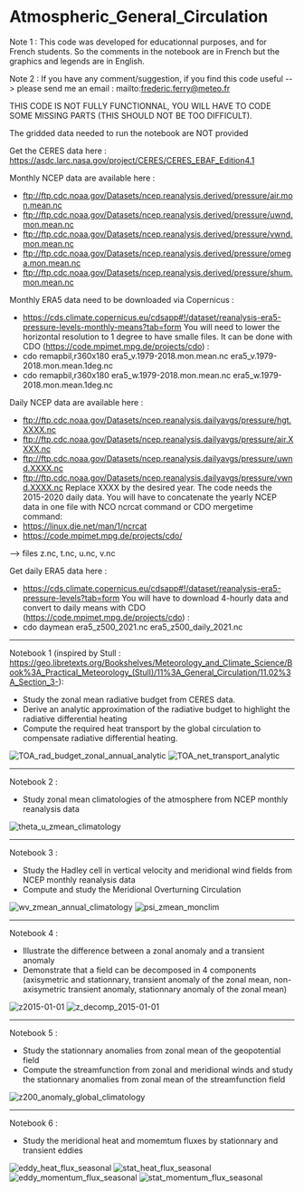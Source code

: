 # Atmospheric_General_Circulation

Note 1 : This code was developed for educationnal purposes, and for French students. So the comments in the notebook are in French but the graphics and legends are in English.

Note 2 : If you have any comment/suggestion, if you find this code useful --> please send me an email : mailto:frederic.ferry@meteo.fr

THIS CODE IS NOT FULLY FUNCTIONNAL, YOU WILL HAVE TO CODE SOME MISSING PARTS (THIS SHOULD NOT BE TOO DIFFICULT).

The gridded data needed to run the notebook are NOT provided

Get the CERES data here : https://asdc.larc.nasa.gov/project/CERES/CERES_EBAF_Edition4.1

Monthly NCEP data are available here :
- ftp://ftp.cdc.noaa.gov/Datasets/ncep.reanalysis.derived/pressure/air.mon.mean.nc
- ftp://ftp.cdc.noaa.gov/Datasets/ncep.reanalysis.derived/pressure/uwnd.mon.mean.nc
- ftp://ftp.cdc.noaa.gov/Datasets/ncep.reanalysis.derived/pressure/vwnd.mon.mean.nc
- ftp://ftp.cdc.noaa.gov/Datasets/ncep.reanalysis.derived/pressure/omega.mon.mean.nc
- ftp://ftp.cdc.noaa.gov/Datasets/ncep.reanalysis.derived/pressure/shum.mon.mean.nc

Monthly ERA5 data need to be downloaded via Copernicus :
- https://cds.climate.copernicus.eu/cdsapp#!/dataset/reanalysis-era5-pressure-levels-monthly-means?tab=form
You will need to lower the horizontal resolution to 1 degree to have smalle files. It can be done with CDO (https://code.mpimet.mpg.de/projects/cdo) :
- cdo remapbil,r360x180 era5_v.1979-2018.mon.mean.nc era5_v.1979-2018.mon.mean.1deg.nc
- cdo remapbil,r360x180 era5_w.1979-2018.mon.mean.nc era5_w.1979-2018.mon.mean.1deg.nc

Daily NCEP data are available here :
- ftp://ftp.cdc.noaa.gov/Datasets/ncep.reanalysis.dailyavgs/pressure/hgt.XXXX.nc
- ftp://ftp.cdc.noaa.gov/Datasets/ncep.reanalysis.dailyavgs/pressure/air.XXXX.nc
- ftp://ftp.cdc.noaa.gov/Datasets/ncep.reanalysis.dailyavgs/pressure/uwnd.XXXX.nc
- ftp://ftp.cdc.noaa.gov/Datasets/ncep.reanalysis.dailyavgs/pressure/vwnd.XXXX.nc
Replace XXXX by the desired year. The code needs the 2015-2020 daily data. You will have to concatenate the yearly NCEP data in one file with NCO ncrcat command or CDO mergetime command:
- https://linux.die.net/man/1/ncrcat
- https://code.mpimet.mpg.de/projects/cdo/

--> files z.nc, t.nc, u.nc, v.nc

Get daily ERA5 data here :
- https://cds.climate.copernicus.eu/cdsapp#!/dataset/reanalysis-era5-pressure-levels?tab=form
You will have to download 4-hourly data and convert to daily means with CDO (https://code.mpimet.mpg.de/projects/cdo) :
- cdo daymean era5_z500_2021.nc era5_z500_daily_2021.nc

--------------------------------------------------------------------------------------------------------------------------------------------------

Notebook 1 (inspired by Stull : https://geo.libretexts.org/Bookshelves/Meteorology_and_Climate_Science/Book%3A_Practical_Meteorology_(Stull)/11%3A_General_Circulation/11.02%3A_Section_3-):
- Study the zonal mean radiative budget from CERES data.
- Derive an analytic approximation of the radiative budget to highlight the radiative differential heating
- Compute the required heat transport by the global circulation to compensate radiative differential heating.

![TOA_rad_budget_zonal_annual_analytic](https://user-images.githubusercontent.com/76565450/196165672-c83ad076-ba6a-4d8d-8cfe-d072f65c5645.png)
![TOA_net_transport_analytic](https://user-images.githubusercontent.com/76565450/196167592-85b7adb2-03a3-4783-b2f7-99496103b92b.png)


--------------------------------------------------------------------------------------------------------------------------------------------------

Notebook 2 : 
- Study zonal mean climatologies of the atmosphere from NCEP monthly reanalysis data

![theta_u_zmean_climatology](https://user-images.githubusercontent.com/76565450/196964611-b008b0eb-b826-4b67-bfad-30d54765d525.png)

--------------------------------------------------------------------------------------------------------------------------------------------------

Notebook 3 : 
- Study the Hadley cell in vertical velocity and meridional wind fields from NCEP monthly reanalysis data
- Compute and study the Meridional Overturning Circulation

![wv_zmean_annual_climatology](https://user-images.githubusercontent.com/76565450/198372627-21656062-27d1-4c24-92ae-cc54ef56a7bd.png)
![psi_zmean_monclim](https://user-images.githubusercontent.com/76565450/198372514-cf4f670e-3111-4d30-89f0-632526fac01b.gif)

--------------------------------------------------------------------------------------------------------------------------------------------------

Notebook 4 :
- Illustrate the difference between a zonal anomaly and a transient anomaly
- Demonstrate that a field can be decomposed in 4 components (axisymetric and stationnary, transient anomaly of the zonal mean, non-axisymetric transient anomaly, stationnary anomaly of the zonal mean)

![z2015-01-01](https://user-images.githubusercontent.com/76565450/196910830-f5da86aa-c549-409c-91a3-10c6705d6963.png)
![z_decomp_2015-01-01](https://user-images.githubusercontent.com/76565450/196910873-a84fdbd7-37b5-4749-a6a2-bbfea19baf39.png)

--------------------------------------------------------------------------------------------------------------------------------------------------

Notebook 5 :
- Study the stationnary anomalies from zonal mean of the geopotential field
- Compute the streamfunction from zonal and meridional winds and study the stationnary anomalies from zonal mean of the streamfunction field

![z200_anomaly_global_climatology](https://user-images.githubusercontent.com/76565450/196910933-07f50dee-e194-4ae7-bf15-252945121e77.png)

--------------------------------------------------------------------------------------------------------------------------------------------------

Notebook 6 :
- Study the meridional heat and momemtum fluxes by stationnary and transient eddies

![eddy_heat_flux_seasonal](https://user-images.githubusercontent.com/76565450/196911112-fe611049-dbd3-473c-82f5-85d934a39076.png)
![stat_heat_flux_seasonal](https://user-images.githubusercontent.com/76565450/196911251-04d063fc-6aae-4da8-828a-c9cb85627920.png)
![eddy_momentum_flux_seasonal](https://user-images.githubusercontent.com/76565450/196969408-565af054-856f-442c-b980-edc088ab600e.png)
![stat_momentum_flux_seasonal](https://user-images.githubusercontent.com/76565450/196969490-36af6c18-98e6-483c-90f4-8a6f906df080.png)

